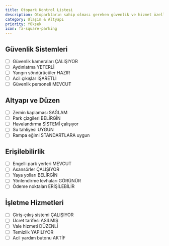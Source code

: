 ```yaml
---
title: Otopark Kontrol Listesi
description: Otoparkların sahip olması gereken güvenlik ve hizmet özellikleri
category: Ulaşım & Altyapı
priority: Yüksek
icon: fa-square-parking
---
```


## Güvenlik Sistemleri

- [ ] Güvenlik kameraları ÇALIŞIYOR
- [ ] Aydınlatma YETERLİ
- [ ] Yangın söndürücüler HAZIR
- [ ] Acil çıkışlar İŞARETLİ
- [ ] Güvenlik personeli MEVCUT

## Altyapı ve Düzen

- [ ] Zemin kaplaması SAĞLAM
- [ ] Park çizgileri BELİRGİN
- [ ] Havalandırma SİSTEMİ çalışıyor
- [ ] Su tahliyesi UYGUN
- [ ] Rampa eğimi STANDARTLARA uygun

## Erişilebilirlik

- [ ] Engelli park yerleri MEVCUT
- [ ] Asansörler ÇALIŞIYOR
- [ ] Yaya yolları BELİRGİN
- [ ] Yönlendirme levhaları GÖRÜNÜR
- [ ] Ödeme noktaları ERİŞİLEBİLİR

## İşletme Hizmetleri

- [ ] Giriş-çıkış sistemi ÇALIŞIYOR
- [ ] Ücret tarifesi ASILMIŞ
- [ ] Vale hizmeti DÜZENLİ
- [ ] Temizlik YAPILIYOR
- [ ] Acil yardım butonu AKTİF
